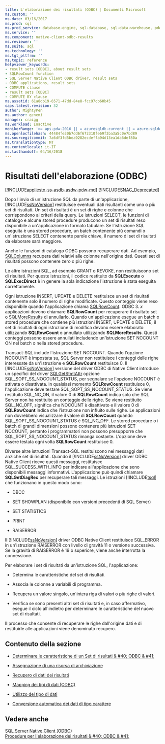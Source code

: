```yaml
---
title: L'elaborazione dei risultati (ODBC) | Documenti Microsoft
ms.custom: ''
ms.date: 03/16/2017
ms.prod: sql
ms.prod_service: database-engine, sql-database, sql-data-warehouse, pdw
ms.service: ''
ms.component: native-client-odbc-results
ms.reviewer: ''
ms.suite: sql
ms.technology: ''
ms.tgt_pltfrm: ''
ms.topic: reference
helpviewer_keywords:
- result sets [ODBC], about result sets
- SQLRowCount function
- SQL Server Native Client ODBC driver, result sets
- ODBC applications, result sets
- COMPUTE clause
- result sets [ODBC]
- COMPUTE BY clause
ms.assetid: 61a8db19-6571-47dd-84e8-fcc97cb60b45
caps.latest.revision: 32
author: MightyPen
ms.author: genemi
manager: craigg
ms.workload: Inactive
monikerRange: '>= aps-pdw-2016 || = azuresqldb-current || = azure-sqldw-latest || >= sql-server-2016 || = sqlallproducts-allversions'
ms.openlocfilehash: 44484fe30b7dd6f672310fe69f3ba3a5c0e7bd89
ms.sourcegitcommit: 7a6df3fd5bea9282ecdeffa94d13ea1da6def80a
ms.translationtype: MT
ms.contentlocale: it-IT
ms.lasthandoff: 04/16/2018
---
```

# <a name="processing-results-odbc"></a>Risultati dell'elaborazione (ODBC)
[!INCLUDE[appliesto-ss-asdb-asdw-pdw-md](../../includes/appliesto-ss-asdb-asdw-pdw-md.md)]
[!INCLUDE[SNAC_Deprecated](../../includes/snac-deprecated.md)]

  Dopo l'invio di un'istruzione SQL da parte di un'applicazione, [!INCLUDE[ssNoVersion](../../includes/ssnoversion-md.md)] restituisce eventuali dati risultanti come uno o più set di risultati. Un set di risultati è un set di righe e colonne che corrispondono ai criteri della query. Le istruzioni SELECT, le funzioni di catalogo e alcune stored procedure producono un set di risultati reso disponibile a un'applicazione in formato tabulare. Se l'istruzione SQL eseguita è una stored procedure, un batch contenente più comandi o un'istruzione SELECT contenente parole chiave, il numero di set di risultati da elaborare sarà maggiore.  
  
 Anche le funzioni di catalogo ODBC possono recuperare dati. Ad esempio, [SQLColumns](../../relational-databases/native-client-odbc-api/sqlcolumns.md) recupera dati relativi alle colonne nell'origine dati. Questi set di risultati possono contenere zero o più righe.  
  
 Le altre istruzioni SQL, ad esempio GRANT o REVOKE, non restituiscono set di risultati. Per queste istruzioni, il codice restituito da **SQLExecute** o **SQLExecDirect** è in genere la sola indicazione l'istruzione è stata eseguita correttamente.  
  
 Ogni istruzione INSERT, UPDATE e DELETE restituisce un set di risultati contenente solo il numero di righe modificate. Questo conteggio viene reso disponibile quando l'applicazione chiama [SQLRowCount](../../relational-databases/native-client-odbc-api/sqlrowcount.md). ODBC 3. *x* applicazioni devono chiamare **SQLRowCount** per recuperare il risultato set o [SQLMoreResults](../../relational-databases/native-client-odbc-api/sqlmoreresults.md) di annullarlo. Quando un'applicazione esegue un batch o stored procedure che contiene più istruzioni INSERT, UPDATE o DELETE, il set di risultati di ogni istruzione di modifica devono essere elaborato utilizzando **SQLRowCount** o annullato utilizzando **SQLMoreResults**. Questi conteggi possono essere annullati includendo un'istruzione SET NOCOUNT ON nel batch o nella stored procedure.  
  
 Transact-SQL include l'istruzione SET NOCOUNT. Quando l'opzione NOCOUNT è impostata su, SQL Server non restituisce i conteggi delle righe interessate da un'istruzione e **SQLRowCount** restituisce 0. Il [!INCLUDE[ssNoVersion](../../includes/ssnoversion-md.md)] versione del driver ODBC di Native Client introduce un specifici del driver [SQLGetStmtAttr](../../relational-databases/native-client-odbc-api/sqlgetstmtattr.md) opzione SQL_SOPT_SS_NOCOUNT_STATUS, per segnalare se l'opzione NOCOUNT è attivata o disattivata. In qualsiasi momento **SQLRowCount** restituisce 0, l'applicazione deve testare SQL_SOPT_SS_NOCOUNT_STATUS. Se viene restituito SQL_NC_ON, il valore 0 di **SQLRowCount** indica solo che SQL Server non ha restituito un conteggio delle righe. Se viene restituito SQL_NC_OFF, significa che NOCOUNT è disattivato e il valore 0 di **SQLRowCount** indica che l'istruzione non influito sulle righe. Le applicazioni non dovrebbero visualizzare il valore di **SQLRowCount** quando SQL_SOPT_SS_NOCOUNT_STATUS è SQL_NC_OFF. Le stored procedure o i batch di grandi dimensioni possono contenere più istruzioni SET NOCOUNT, pertanto i programmatori non possono presupporre che SQL_SOPT_SS_NOCOUNT_STATUS rimanga costante. L'opzione deve essere testata ogni volta **SQLRowCount** restituisce 0.  
  
 Diverse altre istruzioni Transact-SQL restituiscono nei messaggi dati anziché set di risultati. Quando il [!INCLUDE[ssNoVersion](../../includes/ssnoversion-md.md)] driver ODBC Native Client riceve questi messaggi, restituisce SQL_SUCCESS_WITH_INFO per indicare all'applicazione che sono disponibili messaggi informativi. L'applicazione può quindi chiamare **SQLGetDiagRec** per recuperare tali messaggi. Le istruzioni [!INCLUDE[tsql](../../includes/tsql-md.md)] che funzionano in questo modo sono:  
  
-   DBCC  
  
-   SET SHOWPLAN (disponibile con versioni precedenti di SQL Server)  
  
-   SET STATISTICS  
  
-   PRINT  
  
-   RAISERROR  
  
 Il [!INCLUDE[ssNoVersion](../../includes/ssnoversion-md.md)] driver ODBC Native Client restituisce SQL_ERROR in un'istruzione RAISERROR con livello di gravità 11 o versione successiva. Se la gravità di RAISERROR è 19 o superiore, viene anche interrotta la connessione.  
  
 Per elaborare i set di risultati da un'istruzione SQL, l'applicazione:  
  
-   Determina le caratteristiche del set di risultati.  
  
-   Associa le colonne a variabili di programma.  
  
-   Recupera un valore singolo, un'intera riga di valori o più righe di valori.  
  
-   Verifica se sono presenti altri set di risultati e, in caso affermativo, esegue il ciclo all'indietro per determinare le caratteristiche del nuovo set di risultati.  
  
 Il processo che consente di recuperare le righe dall'origine dati e di restituirle alle applicazioni viene denominato recupero.  
  
## <a name="in-this-section"></a>Contenuto della sezione  
  
-   [Determinare le caratteristiche di un Set di risultati & #40; ODBC & #41;](../../relational-databases/native-client-odbc-results/determining-the-characteristics-of-a-result-set-odbc.md)  
  
-   [Assegnazione di una risorsa di archiviazione](../../relational-databases/native-client-odbc-results/assigning-storage.md)  
  
-   [Recupero di dati dei risultati](../../relational-databases/native-client-odbc-results/fetching-result-data.md)  
  
-   [Mapping dei tipi di dati &#40;ODBC&#41;](../../relational-databases/native-client-odbc-results/mapping-data-types-odbc.md)  
  
-   [Utilizzo del tipo di dati](../../relational-databases/native-client-odbc-results/data-type-usage.md)  
  
-   [Conversione automatica dei dati di tipo carattere](../../relational-databases/native-client-odbc-results/autotranslation-of-character-data.md)  
  
## <a name="see-also"></a>Vedere anche  
 [SQL Server Native Client &#40;ODBC&#41;](../../relational-databases/native-client/odbc/sql-server-native-client-odbc.md)   
 [Procedure per l'elaborazione dei risultati & #40; ODBC & #41;](http://msdn.microsoft.com/library/772d9064-c91d-4cac-8b60-fcc16bf76e10)  
  
  
